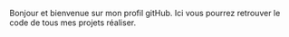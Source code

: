 Bonjour et bienvenue sur mon profil gitHub. Ici vous pourrez retrouver le code de tous mes projets réaliser. 


<!---
Miit0s/Miit0s is a ✨ special ✨ repository because its `README.md` (this file) appears on your GitHub profile.
You can click the Preview link to take a look at your changes.
--->
